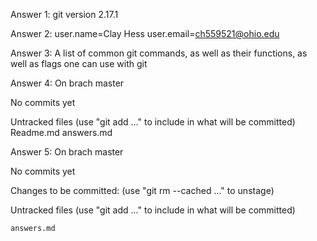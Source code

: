 Answer 1: git version 2.17.1

Answer 2:
user.name=Clay Hess
user.email=ch559521@ohio.edu

Answer 3:
A list of common git commands, as well as their functions, as well as flags one can use with git

Answer 4:
On brach master

No commits yet

Untracked files
 (use "git add <file>..." to include in what will be committed)
	Readme.md
	answers.md

Answer 5:
On brach master

No commits yet

Changes to be committed:
 (use "git rm --cached <file>..." to unstage)


Untracked files
 (use "git add <file>..." to include in what will be committed)
	
	answers.md
